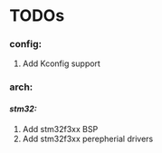 # TODOs

### **config:** ###
1. Add Kconfig support

### **arch:** ###

#### *stm32:* ####
1. Add stm32f3xx BSP
2. Add stm32f3xx perepherial drivers
